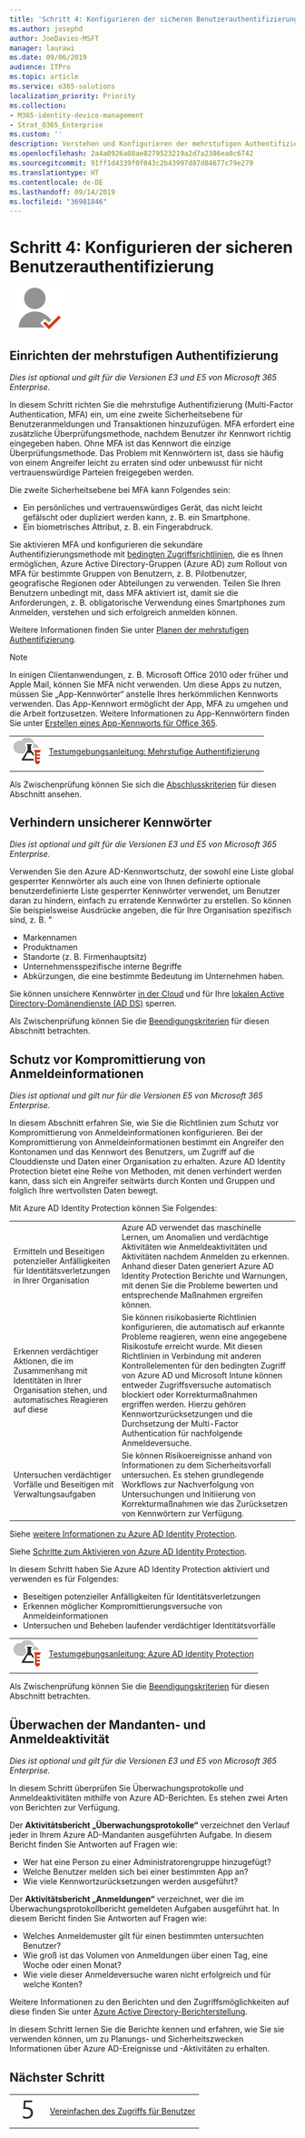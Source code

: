 ```yaml
---
title: 'Schritt 4: Konfigurieren der sicheren Benutzerauthentifizierung'
ms.author: josephd
author: JoeDavies-MSFT
manager: laurawi
ms.date: 09/06/2019
audience: ITPro
ms.topic: article
ms.service: o365-solutions
localization_priority: Priority
ms.collection:
- M365-identity-device-management
- Strat_O365_Enterprise
ms.custom: ''
description: Verstehen und Konfigurieren der mehrstufigen Authentifizierung für Benutzerkonten.
ms.openlocfilehash: 2a4a0926a08ae8279523219a2d7a2386ea0c6742
ms.sourcegitcommit: 91ff1d4339f0f043c2b43997d87d84677c79e279
ms.translationtype: HT
ms.contentlocale: de-DE
ms.lasthandoff: 09/14/2019
ms.locfileid: "36981846"
---
```

# <a name="step-4-configure-secure-user-authentication"></a>Schritt 4: Konfigurieren der sicheren Benutzerauthentifizierung

![](./media/deploy-foundation-infrastructure/identity_icon-small.png)

<a name="identity-mfa"></a>
## <a name="set-up-multi-factor-authentication"></a>Einrichten der mehrstufigen Authentifizierung

*Dies ist optional und gilt für die Versionen E3 und E5 von Microsoft 365 Enterprise.*

In diesem Schritt richten Sie die mehrstufige Authentifizierung (Multi-Factor Authentication, MFA) ein, um eine zweite Sicherheitsebene für Benutzeranmeldungen und Transaktionen hinzuzufügen. MFA erfordert eine zusätzliche Überprüfungsmethode, nachdem Benutzer ihr Kennwort richtig eingegeben haben. Ohne MFA ist das Kennwort die einzige Überprüfungsmethode. Das Problem mit Kennwörtern ist, dass sie häufig von einem Angreifer leicht zu erraten sind oder unbewusst für nicht vertrauenswürdige Parteien freigegeben werden.

Die zweite Sicherheitsebene bei MFA kann Folgendes sein:

- Ein persönliches und vertrauenswürdiges Gerät, das nicht leicht gefälscht oder dupliziert werden kann, z. B. ein Smartphone.
- Ein biometrisches Attribut, z. B. ein Fingerabdruck.

Sie aktivieren MFA und konfigurieren die sekundäre Authentifizierungsmethode mit [bedingten Zugriffsrichtlinien](https://docs.microsoft.com/azure/active-directory/authentication/howto-mfa-getstarted#enable-multi-factor-authentication-with-conditional-access), die es Ihnen ermöglichen, Azure Active Directory-Gruppen (Azure AD) zum Rollout von MFA für bestimmte Gruppen von Benutzern, z. B. Pilotbenutzer, geografische Regionen oder Abteilungen zu verwenden. Teilen Sie Ihren Benutzern unbedingt mit, dass MFA aktiviert ist, damit sie die Anforderungen, z. B. obligatorische Verwendung eines Smartphones zum Anmelden, verstehen und sich erfolgreich anmelden können. 

Weitere Informationen finden Sie unter [Planen der mehrstufigen Authentifizierung](https://docs.microsoft.com/azure/active-directory/authentication/howto-mfa-getstarted).

>[!Note]
>In einigen Clientanwendungen, z. B. Microsoft Office 2010 oder früher und Apple Mail, können Sie MFA nicht verwenden. Um diese Apps zu nutzen, müssen Sie „App-Kennwörter“ anstelle Ihres herkömmlichen Kennworts verwenden. Das App-Kennwort ermöglicht der App, MFA zu umgehen und die Arbeit fortzusetzen. Weitere Informationen zu App-Kennwörtern finden Sie unter [Erstellen eines App-Kennworts für Office 365](https://support.office.com/article/Create-an-app-password-for-Office-365-3e7c860f-bda4-4441-a618-b53953ee1183).
>

|||
|:-------|:-----|
|![Testumgebungsanleitungen für die Microsoft Cloud](media/m365-enterprise-test-lab-guides/cloud-tlg-icon-small.png)| [Testumgebungsanleitung: Mehrstufige Authentifizierung](multi-factor-authentication-microsoft-365-test-environment.md) |
|||

Als Zwischenprüfung können Sie sich die [Abschlusskriterien](identity-exit-criteria.md#crit-identity-mfa) für diesen Abschnitt ansehen.

<a name="identity-password-prot"></a>
## <a name="prevent-bad-passwords"></a>Verhindern unsicherer Kennwörter

*Dies ist optional und gilt für die Versionen E3 und E5 von Microsoft 365 Enterprise.*

Verwenden Sie den Azure AD-Kennwortschutz, der sowohl eine Liste global gesperrter Kennwörter als auch eine von Ihnen definierte optionale benutzerdefinierte Liste gesperrter Kennwörter verwendet, um Benutzer daran zu hindern, einfach zu erratende Kennwörter zu erstellen. So können Sie beispielsweise Ausdrücke angeben, die für Ihre Organisation spezifisch sind, z. B. "

- Markennamen
- Produktnamen
- Standorte (z. B. Firmenhauptsitz)
- Unternehmensspezifische interne Begriffe
- Abkürzungen, die eine bestimmte Bedeutung im Unternehmen haben.

Sie können unsichere Kennwörter [in der Cloud](https://docs.microsoft.com/azure/active-directory/authentication/concept-password-ban-bad) und für Ihre [lokalen Active Directory-Domänendienste (AD DS)](https://docs.microsoft.com/azure/active-directory/authentication/concept-password-ban-bad-on-premises) sperren.

Als Zwischenprüfung können Sie die [Beendigungskriterien](identity-exit-criteria.md#crit-password-prot) für diesen Abschnitt betrachten.

<a name="identity-ident-prot"></a>
## <a name="protect-against-credential-compromise"></a>Schutz vor Kompromittierung von Anmeldeinformationen

*Dies ist optional und gilt nur für die Versionen E5 von Microsoft 365 Enterprise.*

In diesem Abschnitt erfahren Sie, wie Sie die Richtlinien zum Schutz vor Kompromittierung von Anmeldeinformationen konfigurieren. Bei der Kompromittierung von Anmeldeinformationen bestimmt ein Angreifer den Kontonamen und das Kennwort des Benutzers, um Zugriff auf die Clouddienste und Daten einer Organisation zu erhalten. Azure AD Identity Protection bietet eine Reihe von Methoden, mit denen verhindert werden kann, dass sich ein Angreifer seitwärts durch Konten und Gruppen und folglich Ihre wertvollsten Daten bewegt.

Mit Azure AD Identity Protection können Sie Folgendes:

|||
|:---------|:---------|
|Ermitteln und Beseitigen potenzieller Anfälligkeiten für Identitätsverletzungen in Ihrer Organisation|Azure AD verwendet das maschinelle Lernen, um Anomalien und verdächtige Aktivitäten wie Anmeldeaktivitäten und Aktivitäten nachdem Anmelden zu erkennen. Anhand dieser Daten generiert Azure AD Identity Protection Berichte und Warnungen, mit denen Sie die Probleme bewerten und entsprechende Maßnahmen ergreifen können.|
|Erkennen verdächtiger Aktionen, die im Zusammenhang mit Identitäten in Ihrer Organisation stehen, und automatisches Reagieren auf diese|Sie können risikobasierte Richtlinien konfigurieren, die automatisch auf erkannte Probleme reagieren, wenn eine angegebene Risikostufe erreicht wurde. Mit diesen Richtlinien in Verbindung mit anderen Kontrollelementen für den bedingten Zugriff von Azure AD und Microsoft Intune können entweder Zugriffsversuche automatisch blockiert oder Korrekturmaßnahmen ergriffen werden. Hierzu gehören Kennwortzurücksetzungen und die Durchsetzung der Multi-Factor Authentication für nachfolgende Anmeldeversuche.|
|Untersuchen verdächtiger Vorfälle und Beseitigen mit Verwaltungsaufgaben|Sie können Risikoereignisse anhand von Informationen zu dem Sicherheitsvorfall untersuchen. Es stehen grundlegende Workflows zur Nachverfolgung von Untersuchungen und Initiierung von Korrekturmaßnahmen wie das Zurücksetzen von Kennwörtern zur Verfügung.|

Siehe [weitere Informationen zu Azure AD Identity Protection](https://docs.microsoft.com/azure/active-directory/active-directory-identityprotection).

Siehe [Schritte zum Aktivieren von Azure AD Identity Protection](https://docs.microsoft.com/azure/active-directory/active-directory-identityprotection-enable).

In diesem Schritt haben Sie Azure AD Identity Protection aktiviert und verwenden es für Folgendes:

- Beseitigen potenzieller Anfälligkeiten für Identitätsverletzungen
- Erkennen möglicher Kompromittierungsversuche von Anmeldeinformationen
- Untersuchen und Beheben laufender verdächtiger Identitätsvorfälle

|||
|:-------|:-----|
|![Testumgebungsanleitungen für die Microsoft Cloud](media/m365-enterprise-test-lab-guides/cloud-tlg-icon-small.png)| [Testumgebungsanleitung: Azure AD Identity Protection](azure-ad-identity-protection-microsoft-365-test-environment.md) |
|||

Als Zwischenprüfung können Sie die [Beendigungskriterien](identity-exit-criteria.md#crit-identity-ident-prot) für diesen Abschnitt betrachten.

## <a name="monitor-tenant-and-sign-in-activity"></a>Überwachen der Mandanten- und Anmeldeaktivität

*Dies ist optional und gilt für die Versionen E3 und E5 von Microsoft 365 Enterprise.*

In diesem Schritt überprüfen Sie Überwachungsprotokolle und Anmeldeaktivitäten mithilfe von Azure AD-Berichten. Es stehen zwei Arten von Berichten zur Verfügung.

Der **Aktivitätsbericht „Überwachungsprotokolle“** verzeichnet den Verlauf jeder in Ihrem Azure AD-Mandanten ausgeführten Aufgabe. In diesem Bericht finden Sie Antworten auf Fragen wie:

- Wer hat eine Person zu einer Administratorengruppe hinzugefügt?
- Welche Benutzer melden sich bei einer bestimmten App an?
- Wie viele Kennwortzurücksetzungen werden ausgeführt?

Der **Aktivitätsbericht „Anmeldungen“** verzeichnet, wer die im Überwachungsprotokollbericht gemeldeten Aufgaben ausgeführt hat. In diesem Bericht finden Sie Antworten auf Fragen wie:

- Welches Anmeldemuster gilt für einen bestimmten untersuchten Benutzer?
- Wie groß ist das Volumen von Anmeldungen über einen Tag, eine Woche oder einen Monat?
- Wie viele dieser Anmeldeversuche waren nicht erfolgreich und für welche Konten?

Weitere Informationen zu den Berichten und den Zugriffsmöglichkeiten auf diese finden Sie unter [Azure Active Directory-Berichterstellung](https://docs.microsoft.com/azure/active-directory/active-directory-reporting-azure-portal).

In diesem Schritt lernen Sie die Berichte kennen und erfahren, wie Sie sie verwenden können, um zu Planungs- und Sicherheitszwecken Informationen über Azure AD-Ereignisse und -Aktivitäten zu erhalten.

## <a name="next-step"></a>Nächster Schritt

|||
|:-------|:-----|
|![](./media/stepnumbers/Step5.png)| [Vereinfachen des Zugriffs für Benutzer](identity-password-reset.md) |

